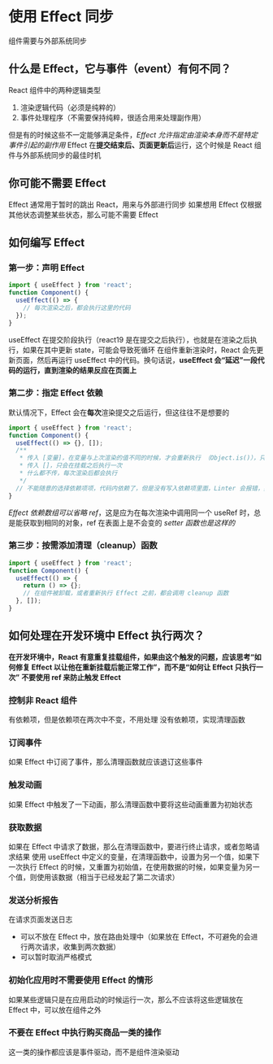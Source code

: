 # 使用 Effect 同步

组件需要与外部系统同步

## 什么是 Effect，它与事件（event）有何不同？

React 组件中的两种逻辑类型

1. 渲染逻辑代码（必须是纯粹的）
2. 事件处理程序（不需要保持纯粹，很适合用来处理副作用）

但是有的时候这些不一定能够满足条件，_Effect 允许指定由渲染本身而不是特定事件引起的副作用_
Effect 在**提交结束后、页面更新后**运行，这个时候是 React 组件与外部系统同步的最佳时机

## 你可能不需要 Effect

Effect 通常用于暂时的跳出 React，用来与外部进行同步
如果想用 Effect 仅根据其他状态调整某些状态，那么可能不需要 Effect

## 如何编写 Effect

### 第一步：声明 Effect

```jsx
import { useEffect } from 'react';
function Component() {
  useEffect(() => {
    // 每次渲染之后，都会执行这里的代码
  });
}
```

useEffect 在提交阶段执行（react19 是在提交之后执行），也就是在渲染之后执行，如果在其中更新 state，可能会导致死循环
在组件重新渲染时，React 会先更新页面，然后再运行 useEffect 中的代码。换句话说，**useEffect 会“延迟”一段代码的运行，直到渲染的结果反应在页面上**

### 第二步：指定 Effect 依赖

默认情况下，Effect 会在**每次**渲染提交之后运行，但这往往不是想要的

```jsx
import { useEffect } from 'react';
function Component() {
  useEffect(() => {}, []);
  /**
   * 传入 [变量]，在变量与上次渲染的值不同的时候，才会重新执行 （Object.is()），只有所有的依赖都一上一次渲染时值相同的时候才不会触发执行
   * 传入 []，只会在挂载之后执行一次
   * 什么都不传，每次渲染后都会执行
   */
  // 不能随意的选择依赖项项，代码内依赖了，但是没有写入依赖项里面，Linter 会报错，如果不希望该依赖想改变的时候发吗重新执行的话，应该调整 Effect 本身，使得其不再需要改依赖
}
```

_Effect 依赖数组可以省略 ref_，这是应为在每次渲染中调用同一个 useRef 时，总是能获取到相同的对象，ref 在表面上是不会变的
_setter 函数也是这样的_

### 第三步：按需添加清理（cleanup）函数

```jsx
import { useEffect } from 'react';
function Component() {
  useEffect(() => {
    return () => {};
    // 在组件被卸载，或者重新执行 Effect 之前，都会调用 cleanup 函数
  }, []);
}
```

## 如何处理在开发环境中 Effect 执行两次？

**在开发环境中，React 有意重复挂载组件，如果由这个触发的问题，应该思考“如何修复 Effect 以让他在重新挂载后能正常工作”，而不是“如何让 Effect 只执行一次”**
**不要使用 ref 来防止触发 Effect**

### 控制非 React 组件

有依赖项，但是依赖项在两次中不变，不用处理
没有依赖项，实现清理函数

### 订阅事件

如果 Effect 中订阅了事件，那么清理函数就应该退订这些事件

### 触发动画

如果 Effect 中触发了一下动画，那么清理函数中要将这些动画重置为初始状态

### 获取数据

如果在 Effect 中请求了数据，那么在清理函数中，要进行终止请求，或者忽略请求结果
使用 useEffect 中定义的变量，在清理函数中，设置为另一个值，如果下一次执行 Effect 的时候，又重置为初始值，在使用数据的时候，如果变量为另一个值，则使用该数据（相当于已经发起了第二次请求）

### 发送分析报告

在请求页面发送日志

- 可以不放在 Effect 中，放在路由处理中（如果放在 Effect，不可避免的会进行两次请求，收集到两次数据）
- 可以暂时取消严格模式

### 初始化应用时不需要使用 Effect 的情形

如果某些逻辑只是在应用启动的时候运行一次，那么不应该将这些逻辑放在 Effect 中，可以放在组件之外

### 不要在 Effect 中执行购买商品一类的操作

这一类的操作都应该是事件驱动，而不是组件渲染驱动
